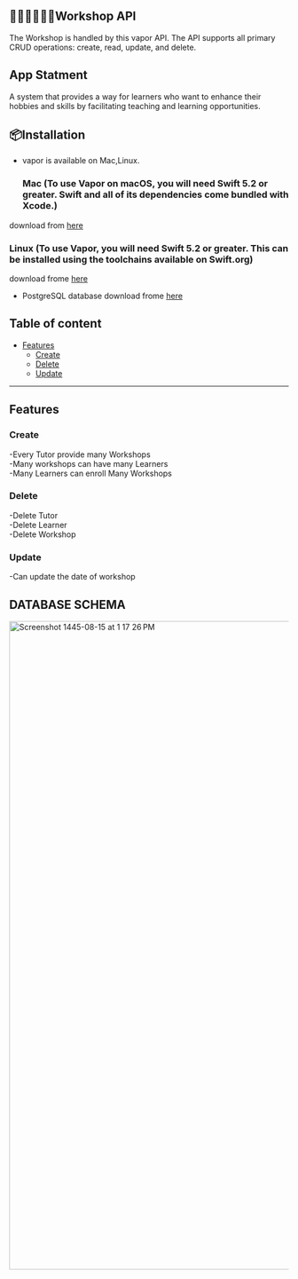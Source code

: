 
## 👩🏻‍🏫👩🏻‍🎨Workshop API 
The Workshop is handled by this vapor API. The API supports all primary CRUD operations: create, read, update, and delete.

## App Statment 
A system that provides a way for learners who want to enhance their hobbies and skills by facilitating teaching and learning opportunities.

## 📦Installation
- vapor is available on Mac,Linux.

  ### Mac (To use Vapor on macOS, you will need Swift 5.2 or greater. Swift and all of its dependencies come bundled with Xcode.)
download from [here](https://github.com/matiassingers/awesome-readme](https://docs.vapor.codes/install/macos/))

  ### Linux (To use Vapor, you will need Swift 5.2 or greater. This can be installed using the toolchains available on Swift.org)

download frome [here](https://docs.vapor.codes/install/linux/)

- PostgreSQL database
download frome [here](https://www.postgresql.org/download/)




## Table of content

- [Features](#features)
  - [Create](#create)
  - [Delete](#delete)
  - [Update](#update)
 
---
## Features

### Create
-Every Tutor provide many Workshops\
-Many workshops can have many Learners\
-Many Learners can enroll Many Workshops

### Delete
-Delete Tutor\
-Delete Learner\
-Delete Workshop

### Update
-Can update the date of workshop


## DATABASE SCHEMA
<img width="1169" alt="Screenshot 1445-08-15 at 1 17 26 PM" src="https://github.com/GhaliaAlmuaddi/TuitionManagementSystem/assets/110771258/c5e4fd84-82cc-4332-aabf-14a775dc085b">


